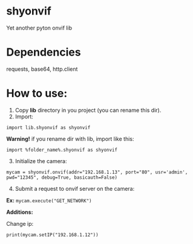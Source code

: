 # shyonvif
Yet another pyton onvif lib

# Dependencies

requests, base64, http.client

# How to use:

1. Copy **lib** directory in you project (you can rename this dir).
2. Import:
```
import lib.shyonvif as shyonvif
```
**Warning!** if you rename dir with lib, import like this:
```
import %folder_name%.shyonvif as shyonvif
```
3. Initialize the camera:
```
mycam = shyonvif.onvif(addr="192.168.1.13", port="80", usr='admin', pwd="12345", debug=True, basicauth=False)
```
4. Submit a request to onvif server on the camera:


**Ex:** ```mycam.execute("GET_NETWORK")```

**Additions:**

Change ip: 
```
print(mycam.setIP("192.168.1.12"))
```
